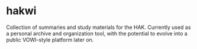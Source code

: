 # hakwi
Collection of summaries and study materials for the HAK. Currently used as a personal archive and organization tool, with the potential to evolve into a public VOWI-style platform later on.
